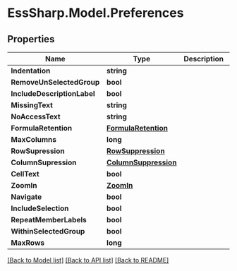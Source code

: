 # EssSharp.Model.Preferences

## Properties

Name | Type | Description | Notes
------------ | ------------- | ------------- | -------------
**Indentation** | **string** |  | [optional] 
**RemoveUnSelectedGroup** | **bool** |  | [optional] 
**IncludeDescriptionLabel** | **bool** |  | [optional] 
**MissingText** | **string** |  | [optional] 
**NoAccessText** | **string** |  | [optional] 
**FormulaRetention** | [**FormulaRetention**](FormulaRetention.md) |  | [optional] 
**MaxColumns** | **long** |  | [optional] 
**RowSupression** | [**RowSuppression**](RowSuppression.md) |  | [optional] 
**ColumnSupression** | [**ColumnSuppression**](ColumnSuppression.md) |  | [optional] 
**CellText** | **bool** |  | [optional] 
**ZoomIn** | [**ZoomIn**](ZoomIn.md) |  | [optional] 
**Navigate** | **bool** |  | [optional] 
**IncludeSelection** | **bool** |  | [optional] 
**RepeatMemberLabels** | **bool** |  | [optional] 
**WithinSelectedGroup** | **bool** |  | [optional] 
**MaxRows** | **long** |  | [optional] 

[[Back to Model list]](../README.md#documentation-for-models) [[Back to API list]](../README.md#documentation-for-api-endpoints) [[Back to README]](../README.md)

